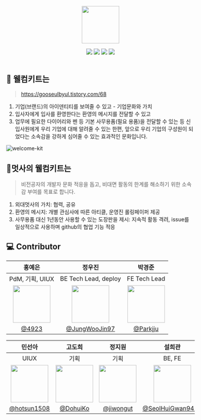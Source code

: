 <div align="center">

<a href="https://github.com/hufslion10th"> <img src="https://user-images.githubusercontent.com/60145951/158914541-46bae0c2-28f7-46d7-80f4-6a7cb3e15579.png" height=100/> </a>

<img src="https://img.shields.io/badge/html5-E34F26?style=for-the-badge&logo=html5&logoColor=white">
<img src="https://img.shields.io/badge/CSS3-1572B6?style=for-the-badge&logo=CSS3&logoColor=white">
<img src="https://img.shields.io/badge/JavaScript-F7DF1E?style=for-the-badge&logo=JavaScript&logoColor=white">
<img src="https://img.shields.io/badge/Django-092E20?style=for-the-badge&logo=Django&logoColor=white">
</div>

<br>

## :gift: 웰컴키트는

> https://gooseulbyul.tistory.com/68
1. 기업(브랜드)의 아이덴티티를 보여줄 수 있고 - 기업문화와 가치
2. 입사자에게 입사를 환영한다는 환영의 메시지를 전달할 수 있고
3. 업무에 필요한 다이어리와 펜 등 기본 사무용품(필요 용품)을 전달할 수 있는 등 신입사원에게 우리 기업에 대해 알려줄 수 있는 한편, 앞으로 우리 기업의 구성원이 되었다는 소속감을 강하게 심어줄 수 있는 효과적인 문화입니다.

![welcome-kit](https://user-images.githubusercontent.com/60145951/159150999-97166223-7992-4182-a032-26b8cd437bc7.gif)

## :tiger:멋사의 웰컴키트는

> 비전공자의 개발자 문화 적응을 돕고, 비대면 활동의 한계를 해소하기 위한 소속감 부여를 목표로 합니다.

1. 외대멋사의 가치: 협력, 공유
2. 환영의 메시지: 개별 관심사에 따른 아티클, 운영진 롤링페이퍼 제공
3. 사무용품 대신 1년동안 사용할 수 있는 도장판을 제시: 지속적 활동 격려, issue를 일상적으로 사용하며 github의 협업 기능 적응


## :computer: Contributor

| 홍예은|정우진|박경준|
|:---:|:---:|:---:|
| PdM, 기획, UIUX | BE Tech Lead, deploy | FE Tech Lead |
|<img src="https://avatars.githubusercontent.com/u/60145951?v=4" height=100/>|<img src="https://avatars.githubusercontent.com/u/81296203?v=4" height=100/>|<img src="https://avatars.githubusercontent.com/u/75518683?v=4" height=100/>|
|[@4923](https://github.com/4923)|[@JungWooJin97](https://github.com/JungWooJin97)|[@Parkjju](https://github.com/Parkjju)

|민선아|고도희|정지원|설희관|
|:---:|:---:|:---:|:---:|
| UIUX | 기획 | 기획 | BE, FE |
|<img src="https://avatars.githubusercontent.com/u/60880176?v=4" height=100/>|<img src="https://avatars.githubusercontent.com/u/81297662?v=4" height=100/>|<img src="https://avatars.githubusercontent.com/u/79279500?v=4" height=100/>|<img src="https://avatars.githubusercontent.com/u/67581495?v=4" height=100/>|
|[@hotsun1508](https://github.com/hotsun1508)|[@DohuiKo](https://github.com/DohuiKo)|[@jiwongut](https://github.com/jiwongut)|[@SeolHuiGwan9478](https://github.com/SeolHuiGwan9478)|

